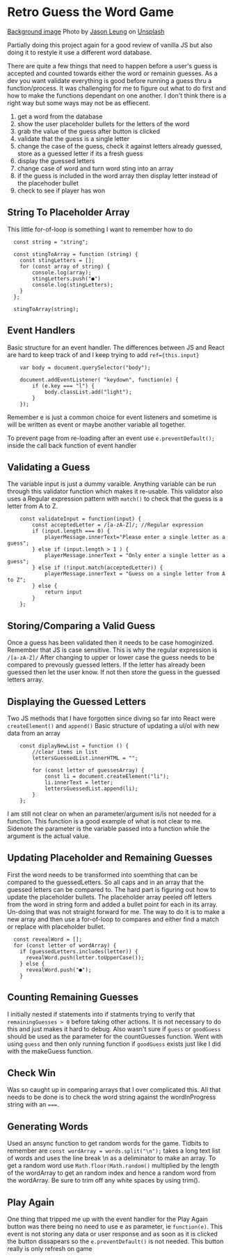 # Retro Guess the Word Game

[Background image](https://unsplash.com/photos/KIdkIGmYdBM) Photo by [Jason Leung](https://unsplash.com/@ninjason?utm_source=unsplash&utm_medium=referral&utm_content=creditCopyText) on [Unsplash](https://unsplash.com/collections/QNFg7DVzM2A/bar?utm_source=unsplash&utm_medium=referral&utm_content=creditCopyText)

Partially doing this project again for a good review of vanilla JS but also doing it to restyle it use a different word database.

There are quite a few things that need to happen before a user's guess is accepted and counted towards either the word or remainin guesses. As a dev you want validate everything is good before running a guess thru a function/process. It was challenging for me to figure out what to do first and how to make the functions dependant on one another. I don't think there is a right way but some ways may not be as effiecent.

1. get a word from the database
2. show the user placeholder bullets for the letters of the word
3. grab the value of the guess after button is clicked
4. validate that the guess is a single letter
5. change the case of the guess, check it against letters already guessed, store as a guessed letter if its a fresh guess
6. display the guessed letters
7. change case of word and turn word sting into an array
8. if the guess is included in the word array then display letter instead of the placehoder bullet
9. check to see if player has won

## String To Placeholder Array

This little for-of-loop is something I want to remember how to do

```
  const string = "string";

  const stingToArray = function (string) {
    const stingLetters = [];
    for (const array of string) {
        console.log(array);
        stingLetters.push("●")
        console.log(stingLetters);
    }
  };

  stingToArray(string);
```

## Event Handlers

Basic structure for an event handler. The differences between JS and React are hard to keep track of and I keep trying to add `ref={this.input}`

```
    var body = document.querySelector("body");

    document.addEventListener( "keydown", function(e) {
        if (e.key === "l") {
            body.classList.add("light");
        }
    });
```

Remember e is just a common choice for event listeners and sometime is will be written as event or maybe another variable all together.

To prevent page from re-loading after an event use `e.preventDefault();` inside the call back function of event handler

## Validating a Guess

The variable input is just a dummy varaible. Anything variable can be run through this validator function which makes it re-usable. This validator also uses a Regular expression pattern with `match()` to check that the guess is a letter from A to Z.

```
    const validateInput = function(input) {
        const acceptedLetter = /[a-zA-Z]/; //Regular expression
        if (input.length === 0) {
            playerMessage.innerText="Please enter a single letter as a guess";
        } else if (input.length > 1 ) {
            playerMessage.innerText = "Only enter a single letter as a guess";
        } else if (!input.match(acceptedLetter)) {
            playerMessage.innerText = "Guess on a single letter from A to Z";
        } else {
            return input
        }
    };
```

## Storing/Comparing a Valid Guess

Once a guess has been validated then it needs to be case homoginized. Remember that JS is case sensitive. This is why the regular expression is `/[a-zA-Z]/` After changing to upper or lower case the guess needs to be compared to prevously guessed letters. If the letter has already been guessed then let the user know. If not then store the guess in the guessed letters array.

## Displaying the Guessed Letters

Two JS methods that I have forgotten since diving so far into React were `createElement()` and `append()`
Basic structure of updating a ul/ol with new data from an array

```
    const diplayNewList = function () {
        //clear items in list
        lettersGuessedList.innerHTML = "";

        for (const letter of guessesArray) {
            const li = document.createElement("li");
            li.innerText = letter;
            lettersGuessedList.append(li);
        }
    };
```

I am still not clear on when an parameter/argument is/is not needed for a function. This function is a good example of what is not clear to me. Sidenote the parameter is the variable passed into a function while the argument is the actual value.

## Updating Placeholder and Remaining Guesses

First the word needs to be transformed into soemthing that can be compared to the guessedLetters. So all caps and in an array that the guessed letters can be compared to. The hard part is figuring out how to update the placeholder bullets. The placeholder array peeled off letters from the word in string form and added a bullet point for each in its array. Un-doing that was not straight forward for me. The way to do it is to make a new array and then use a for-of-loop to compares and either find a match or replace with placeholder bullet.

```
  const revealWord = [];
  for (const letter of wordArray) {
    if (guessedLetters.includes(letter)) {
      revealWord.push(letter.toUpperCase());
    } else {
      revealWord.push("●");
    }
```

## Counting Remaining Guesses

I initially nested if statements into if statments trying to verify that `remainingGuesses > 0` before taking other actions. It is not necessary to do this and just makes it hard to debug. Also wasn't sure if `guess` or `goodGuess` should be used as the parameter for the countGuesses function. Went with using `guess` and then only running function if `goodGuess` exists just like I did with the makeGuess function.

## Check Win

Was so caught up in comparing arrays that I over complicated this. All that needs to be done is to check the word string against the wordInProgress string with an `===`.

## Generating Words

Used an ansync function to get random words for the game. Tidbits to remember are `const wordArray = words.split("\n");` takes a long text list of words and uses the line break \n as a deliminator to make an array. To get a random word use `Math.floor(Math.random()` multiplied by the length of the wordArray to get an random index and hence a random word from the wordArray. Be sure to trim off any white spaces by using trim().

## Play Again

One thing that tripped me up with the event handler for the Play Again button was there being no need to use e as parameter, ie `function(e)`. This event is not storing any data or user response and as soon as it is clicked the button dissapears so the `e.preventDefault()` is not needed. This button really is only refresh on game
